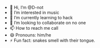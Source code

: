 - 👋 Hi, I’m @D-not
- 👀 I’m interested in music
- 🌱 I’m currently learning to hack
- 💞️ I’m looking to collaborate on no one
- 📫 How to reach me call
- 😄 Pronouns: him/he
- ⚡ Fun fact: snakes smell with their tongue.

<!---
D-not/D-not is a ✨ special ✨ repository because its `README.md` (this file) appears on your GitHub profile.
You can click the Preview link to take a look at your changes.
--->
